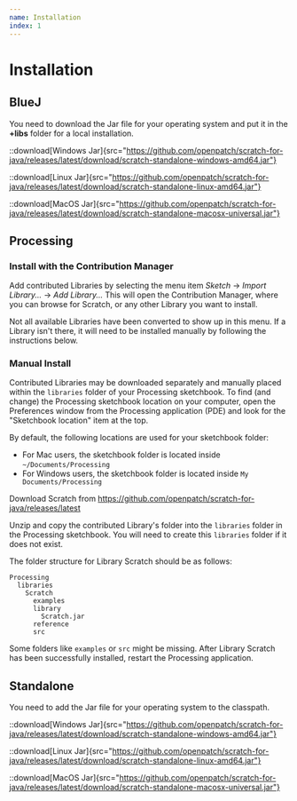 ```yaml
---
name: Installation
index: 1
---
```


# Installation

## BlueJ

You need to download the Jar file for your operating system and put it in the **+libs** folder for a local installation.

::download[Windows Jar]{src="https://github.com/openpatch/scratch-for-java/releases/latest/download/scratch-standalone-windows-amd64.jar"}

::download[Linux Jar]{src="https://github.com/openpatch/scratch-for-java/releases/latest/download/scratch-standalone-linux-amd64.jar"}

::download[MacOS Jar]{src="https://github.com/openpatch/scratch-for-java/releases/latest/download/scratch-standalone-macosx-universal.jar"}

## Processing

### Install with the Contribution Manager

Add contributed Libraries by selecting the menu item _Sketch_ → _Import Library..._ → _Add Library..._ This will open the Contribution Manager, where you can browse for Scratch, or any other Library you want to install.

Not all available Libraries have been converted to show up in this menu. If a Library isn't there, it will need to be installed manually by following the instructions below.

### Manual Install

Contributed Libraries may be downloaded separately and manually placed within the `libraries` folder of your Processing sketchbook. To find (and change) the Processing sketchbook location on your computer, open the Preferences window from the Processing application (PDE) and look for the "Sketchbook location" item at the top.

By default, the following locations are used for your sketchbook folder:
* For Mac users, the sketchbook folder is located inside `~/Documents/Processing`
* For Windows users, the sketchbook folder is located inside `My Documents/Processing`

Download Scratch from https://github.com/openpatch/scratch-for-java/releases/latest

Unzip and copy the contributed Library's folder into the `libraries` folder in the Processing sketchbook. You will need to create this `libraries` folder if it does not exist.

The folder structure for Library Scratch should be as follows:

```
Processing
  libraries
    Scratch
      examples
      library
        Scratch.jar
      reference
      src
```

Some folders like `examples` or `src` might be missing. After Library Scratch has been successfully installed, restart the Processing application.

## Standalone

You need to add the Jar file for your operating system to the classpath.

::download[Windows Jar]{src="https://github.com/openpatch/scratch-for-java/releases/latest/download/scratch-standalone-windows-amd64.jar"}

::download[Linux Jar]{src="https://github.com/openpatch/scratch-for-java/releases/latest/download/scratch-standalone-linux-amd64.jar"}

::download[MacOS Jar]{src="https://github.com/openpatch/scratch-for-java/releases/latest/download/scratch-standalone-macosx-universal.jar"}
